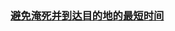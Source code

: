 ### [避免淹死并到达目的地的最短时间](https://leetcode-cn.com/problems/minimum-time-takes-to-reach-destination-without-drowning)

